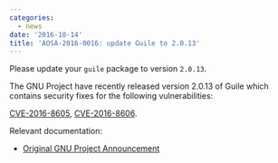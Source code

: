 ```yaml
---
categories:
  - news
date: '2016-10-14'
title: 'AOSA-2016-0016: update Guile to 2.0.13'
---
```



Please update your `guile` package to version `2.0.13`.

The GNU Project have recently released version 2.0.13 of Guile which contains security fixes for the following vulnerabilities:

[CVE-2016-8605](http://cve.mitre.org/cgi-bin/cvename.cgi?name=CVE-2016-8605), [CVE-2016-8606](http://cve.mitre.org/cgi-bin/cvename.cgi?name=CVE-2016-8606).

Relevant documentation:

- [Original GNU Project Announcement](http://lists.gnu.org/archive/html/info-gnu/2016-10/msg00009.html)